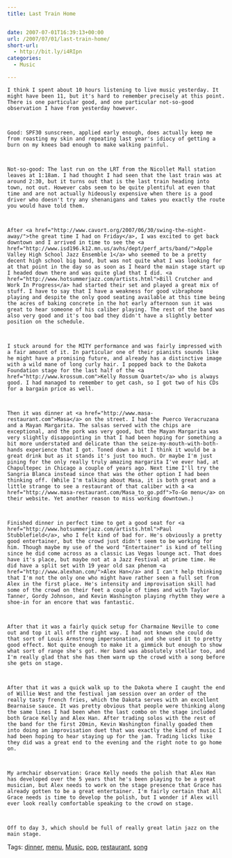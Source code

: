 ```yaml
---
title: Last Train Home


date: 2007-07-01T16:39:13+00:00
url: /2007/07/01/last-train-home/
short-url:
  - http://bit.ly/i4RIpn
categories:
  - Music

---
```

<div class='microid-mailto+http:sha1:e91c4d6c935b21ef2c5936f3d627c523dff3d493'>
  
    I think I spent about 10 hours listening to live music yesterday. It might have been 11, but it's hard to remember precisely at this point. There is one particular good, and one particular not-so-good observation I have from yesterday however.
  
  
  
    Good: SPF30 sunscreen, applied early enough, does actually keep me from roasting my skin and repeating last year's idiocy of getting a burn on my knees bad enough to make walking painful.
  
  
  
    Not-so-good: The last run on the LRT from the Nicollet Mall station leaves at 1:18am. I had thought I had seen that the last train was at around 2:30, but it turns out that is the last train heading into town, not out. However cabs seem to be quite plentiful at even that time and are not actually hideously expensive when there is a good driver who doesn't try any shenanigans and takes you exactly the route you would have told them.
  
  
  
    After <a href="http://www.cavort.org/2007/06/30/swing-the-night-away/">the great time I had on Friday</a>, I was excited to get back downtown and I arrived in time to see the <a href="http://www.isd196.k12.mn.us/avhs/dept/perf_arts/band/">Apple Valley High School Jazz Ensemble 1</a> who seemed to be a pretty decent high school big band, but was not quite what I was looking for at that point in the day so as soon as I heard the main stage start up I headed down there and was quite glad that I did. <a href="http://www.hotsummerjazz.com/artists.html">Bill Crutcher and Work In Progress</a> had started their set and played a great mix of stuff. I have to say that I have a weakness for good vibraphone playing and despite the only good seating available at this time being the acres of baking concrete in the hot early afternoon sun it was great to hear someone of his caliber playing. The rest of the band was also very good and it's too bad they didn't have a slightly better position on the schedule.
  
  
  
    I stuck around for the MITY performance and was fairly impressed with a fair amount of it. In particular one of their pianists sounds like he might have a promising future, and already has a distinctive image with a wild mane of long curly hair. I popped back to the Dakota Foundation stage for the last half of the <a href="http://www.krossum.com">Kelly Rossum Quartet</a> who is always good. I had managed to remember to get cash, so I got two of his CDs for a bargain price as well.
  
  
  
    Then it was dinner at <a href="http://www.masa-restaurant.com">Masa</a> on the street. I had the Puerco Veracruzana and a Mayan Margarita. The salsas served with the chips are exceptional, and the pork was very good, but the Mayan Margarita was very slightly disappointing in that I had been hoping for something a bit more understated and delicate than the seize-my-mouth-with-both-hands experience that I got. Toned down a bit I think it would be a great drink but as it stands it's just too much. Or maybe I'm just pining for the only really truly amazing margarita I've ever had, at Chapultepec in Chicago a couple of years ago. Next time I'll try the Sangria Blanca instead since that was the other option I had been thinking off. (While I'm talking about Masa, it is both great and a little strange to see a restaurant of that caliber with a <a href="http://www.masa-restaurant.com/Masa_to_go.pdf">To-Go menu</a> on their website. Yet another reason to miss working downtown.)
  
  
  
    Finished dinner in perfect time to get a good seat for <a href="http://www.hotsummerjazz.com/artists.html">Paul Stubblefield</a>, who I felt kind of bad for. He's obviously a pretty good entertainer, but the crowd just didn't seem to be working for him. Though maybe my use of the word "Entertainer" is kind of telling since he did come across as a classic Las Vegas lounge act. That does have it's place, but maybe not at a Jazz Festival at prime time. He did have a split set with 19 year old sax phenom <a href="http://www.alexhan.com/">Alex Han</a> and I can't help thinking that I'm not the only one who might have rather seen a full set from Alex in the first place. He's intensity and improvisation skill had some of the crowd on their feet a couple of times and with Taylor Tanner, Gordy Johnson, and Kevin Washington playing rhythm they were a shoe-in for an encore that was fantastic.
  
  
  
    After that it was a fairly quick setup for Charmaine Neville to come out and top it all off the right way. I had not known she could do that sort of Louis Armstrong impersonation, and she used it to pretty good effect. Not quite enough to make it a gimmick but enough to show what sort of range she's got. Her band was absolutely stellar too, and I'm really glad that she has them warm up the crowd with a song before she gets on stage.
  
  
  
    After that it was a quick walk up to the Dakota where I caught the end of Willie West and the festival jam session over an order of the really tasty french fries, which the Dakota serves with an excellent Bearnaise sauce. It was pretty obvious that people were thinking along the same lines I had been when the last combo on the stage included both Grace Kelly and Alex Han. After trading solos with the rest of the band for the first 20min, Kevin Washington finally goaded them into doing an improvisation duet that was exactly the kind of music I had been hoping to hear staying up for the jam. Trading licks like they did was a great end to the evening and the right note to go home on.
  
  
  
    My armchair observation: Grace Kelly needs the polish that Alex Han has developed over the 5 years that he's been playing to be a great musician, but Alex needs to work on the stage presence that Grace has already gotten to be a great entertainer. I'm fairly certain that All Grace needs is time to develop the polish, but I wonder if Alex will ever look really comfortable speaking to the crowd on stage.
  
  
  
    Off to day 3, which should be full of really great latin jazz on the main stage.
  
</div>

<div class="st-post-tags">
  Tags: <a href="http://www.cavort.org/tag/dinner/" title="dinner" rel="tag">dinner</a>, <a href="http://www.cavort.org/tag/menu/" title="menu" rel="tag">menu</a>, <a href="http://www.cavort.org/tag/music/" title="Music" rel="tag">Music</a>, <a href="http://www.cavort.org/tag/pop/" title="pop" rel="tag">pop</a>, <a href="http://www.cavort.org/tag/restaurant/" title="restaurant" rel="tag">restaurant</a>, <a href="http://www.cavort.org/tag/song/" title="song" rel="tag">song</a><br />
</div>
